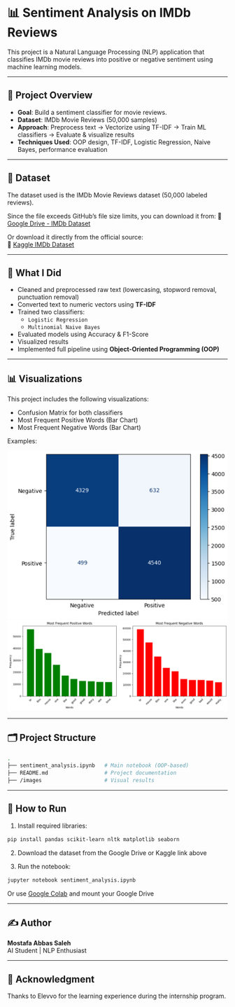 # 📊 Sentiment Analysis on IMDb Reviews

This project is a Natural Language Processing (NLP) application that classifies IMDb movie reviews into positive or negative sentiment using machine learning models.

---

## 🚀 Project Overview

- **Goal**: Build a sentiment classifier for movie reviews.
- **Dataset**: IMDb Movie Reviews (50,000 samples)
- **Approach**: Preprocess text → Vectorize using TF-IDF → Train ML classifiers → Evaluate & visualize results
- **Techniques Used**: OOP design, TF-IDF, Logistic Regression, Naive Bayes, performance evaluation

---

## 📁 Dataset

The dataset used is the IMDb Movie Reviews dataset (50,000 labeled reviews).

Since the file exceeds GitHub’s file size limits, you can download it from:
🔗 [Google Drive - IMDb Dataset](https://drive.google.com/file/d/1VF7Uleu-wzKIqLwlCEmEt_nAM2cvI7tD/view?usp=drive_link)

Or download it directly from the official source:  
🔗 [Kaggle IMDb Dataset](https://www.kaggle.com/datasets/lakshmi25npathi/imdb-dataset-of-50k-movie-reviews)

---

## 🧠 What I Did

- Cleaned and preprocessed raw text (lowercasing, stopword removal, punctuation removal)
- Converted text to numeric vectors using **TF-IDF**
- Trained two classifiers:
  - `Logistic Regression`
  - `Multinomial Naive Bayes`
- Evaluated models using Accuracy & F1-Score
- Visualized results
- Implemented full pipeline using **Object-Oriented Programming (OOP)**

---

## 📊 Visualizations

This project includes the following visualizations:

- Confusion Matrix for both classifiers
- Most Frequent Positive Words (Bar Chart)
- Most Frequent Negative Words (Bar Chart)

Examples:

![Confusion Matrix](images/confusion_matrix.png)  
![Positive and Negative Words](images/positive_and_negative_words.png)  


---

## 🗂️ Project Structure

```bash
.
├── sentiment_analysis.ipynb   # Main notebook (OOP-based)
├── README.md                  # Project documentation
├── /images                    # Visual results
```

---

## 📎 How to Run

1. Install required libraries:
```bash
pip install pandas scikit-learn nltk matplotlib seaborn
```

2. Download the dataset from the Google Drive or Kaggle link above

3. Run the notebook:
```bash
jupyter notebook sentiment_analysis.ipynb
```
Or use [Google Colab](https://colab.research.google.com) and mount your Google Drive

---

## ✍️ Author

**Mostafa Abbas Saleh**  
AI Student | NLP Enthusiast

---

## 🙏 Acknowledgment

Thanks to Elevvo for the learning experience during the internship program.
